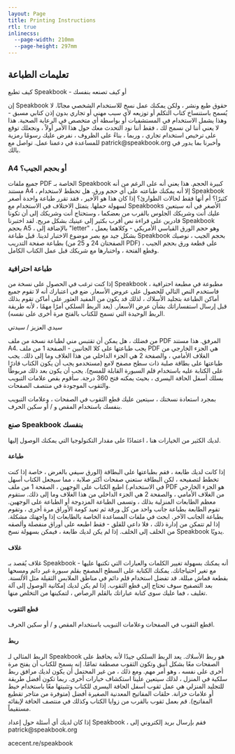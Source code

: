 ```yaml
---
layout: Page
title: Printing Instructions
rtl: true
inlinecss:
  --page-width: 210mm
  --page-height: 297mm
---
```

<div class="page">
  <div class="flex-v items-align-center">
    <SpeakBookTextFourColorBkg class="speakbook-title fsize-12 p-1 bold text-center" text="SPEAKBOOK"></SpeakBookTextFourColorBkg>
  </div>
  <h2>تعليمات الطباعة</h2>
  <p>كيف تطبع Speakbook - أو كيف تصنعه بنفسك</p>
  <p>إن Speakbook حقوق طبع ونشر ، ولكن يمكنك عمل نسخ للاستخدام الشخصي مجانًا. لا يُسمح باستنساخ كتاب التكلم أو توزيعه لأي سبب مهني أو تجاري بدون إذن كتابي مسبق - وهذا يشمل الاستخدام في المستشفيات أو بواسطة أي متخصص في الرعاية الصحية. هذا لا يعني أننا لن نسمح لك ، فقط أننا نود التحدث معك حول هذا الأمر أولاً ، ونجعلك توقع على ترخيص استخدام تجاري ، وربما ، بناءً على الظروف ، نفرض عليك رسومًا رمزية للمساعدة في دعمنا عمل. تواصل مع patrick@speakbook.org وأخبرنا بما يدور في بالك.</p>
  <h3>A4 أو بحجم الجيب؟</h3>
  <p>جميع ملفات PDF الخاصة بـ Speakbook كبيرة الحجم. هذا يعني أنه على الرغم من أنه مستند A4 ، إلا أنه يمكنك طباعته على أي حجم ورق. هل تخطط لاستخدام Speakbook كثيرًا؟ أم أنها فقط لحالات الطوارئ؟ إذا كان هذا هو الأخير ، فقد تقرر طباعة واحدة أصغر لسهولة حملها. يتمثل الاختلاف في الاستخدام مع Speakbooks الأصغر في أنه سيتعين عليك أنت وشريكك الجلوس بالقرب من بعضكما ، وستحتاج أنت وشريكك إلى أن تكونا قادرين على قراءة نص أقرب بكثير إلى عينيك بشكل مريح. لقد اختبرنا Speakbook بحجم A5 ، بالإضافة إلى "letter" ، وهو حجم الورق القياسي الأمريكي - وكلاهما يعمل بشكل جيد مع بصر موضوع الاختبار لدينا. قبل طباعة Speakbook بحجم الجيب ، نوصيك بطباعة صفحة التدريب (الصفحتان 24 و 25 من PDF) على قطعة ورق بحجم الجيب ، وقطع الفتحة ، واختبارها مع شريكك قبل عمل الكتاب الكامل.</p>
  <h3>طباعة احترافية</h3>
  <p>إذا كنت ترغب في الحصول على نسخة من Speakbook مطبوعة في مطبعة احترافية ، فاستخدم النص التالي للحصول على عروض الأسعار. ضع في اعتبارك أنه لا تقوم جميع أماكن الطباعة بتجليد الأسلاك ، لذلك قد يكون من المفيد العثور على أماكن تقوم بذلك قبل إرسال استفساراتك بشأن عرض الأسعار. (يعد الربط السلكي أمرًا مهمًا ، لأنه طريقة الربط الوحيدة التي تسمح للكتاب بالفتح مرة أخرى على نفسه).</p>
  <div class="my-3"></div>
  <p>سيدي العزيز / سيدتي</p>
  <p>من فضلك ، هل يمكن أن تقتبس مني لطباعة نسخة من ملف PDF المرفق. هذا مستند A4. يجب طباعتها على كلا الجانبين - الصفحة 1 من ملف PDF هي الجزء الخارجي من الغلاف الأمامي ، والصفحة 2 هي الجزء الداخلي من هذا الغلاف وما إلى ذلك. يجب طباعتها على بطاقة صلبة ذات سطح مصفح لامع (مستخدمو يجب أن يكون الكتاب قادرًا على الكتابة عليه باستخدام قلم السبورة القابلة للمسح). يجب أن يكون بعد ذلك مربوطًا بسلك أسفل الحافة اليسرى ، بحيث يمكنه فتح 360 درجة. سأقوم بقص علامات التبويب والثقوب الموجودة في منتصف الصفحات.</p>
  <p>بمجرد استعادة نسختك ، سيتعين عليك قطع الثقوب في الصفحات ، وعلامات التبويب بنفسك باستخدام المقص و / أو سكين الحرف.</p>
</div>
<div class="page">
  <h3>صنع Speakbook بنفسك</h3>
  <p>لديك الكثير من الخيارات هنا ، اعتمادًا على مقدار التكنولوجيا التي يمكنك الوصول إليها.</p>
  <h4>طباعة</h4>
  <p>إذا كانت لديك طابعة ، فقم بطباعتها على البطاقة (الورق سيفي بالغرض ، خاصة إذا كنت تخطط لتصفيحه ، لكن البطاقة ستعني صفحات أكثر صلابة ، مما سيجعل الكتاب أسهل في الاستخدام.) اطبع الكتاب على الوجهين ، الصفحة 1 من ملف PDF هو الجزء الخارجي من الغلاف الأمامي ، والصفحة 2 هي الجزء الداخلي من هذا الغلاف وما إلى ذلك. ستقوم معظم الطابعات المنزلية بذلك ، وتسمى الطباعة المزدوجة أو الطباعة على الوجهين. تقوم الطابعة بطباعة جانب واحد من كل ورقة ثم تعيد كومة الأوراق مرة أخرى ، وتقوم بطباعة الجانب الآخر. ابحث في ملفات المساعدة الخاصة بالطابعات إذا واجهتك مشكلة. إذا لم تتمكن من إدارة ذلك ، فلا داعي للقلق - فقط اطبعه على أوراق منفصلة وألصقه من الخلف إلى الخلف. إذا لم يكن لديك طابعة ، فيمكن بسهولة نسخ Speakbook يدويًا.</p>
  <h4>غلاف</h4>
  <p>غلاف يُقصد بـ Speakbook أنه يمكنك بسهولة تغيير الكلمات والعبارات التي تكتبها عليها - مع تغير احتياجاتك. يمكنك الكتابة على السطح المصفح بقلم سبورة غير دائم ومسحها بقطعة قماش مبللة. قد تفضل استخدام قلم دائم في مناطق الملابس الثقيلة مثل الألسنة. بعد التصفيح سوف تحتاج إلى قطع الثقوب. إذا لم يكن لديك إمكانية الوصول إلى آلة تغليف ، فما عليك سوى كتابة عباراتك بالقلم الرصاص ، لتمكينها من التخلص منها.</p>
  <h4>قطع الثقوب</h4>
  <p>اقطع الثقوب في الصفحات وعلامات التبويب باستخدام المقص و / أو سكين الحرف.</p>
  <h4>ربط</h4>
  <p>الربط المثالي لـ Speakbook هو ربط الأسلاك. يعد الربط السلكي جيدًا لأنه يحافظ على الصفحات معًا بشكل أنيق وتكون الثقوب مصطفة تمامًا. إنه يسمح للكتاب أن يفتح مرة أخرى على نفسه ، وهو أمر مهم. ومع ذلك ، من غير المحتمل أن يكون لديك مرافق ربط سلكية في المنزل ، لذلك سيتعين علينا استكشاف خيارات أخرى. ربما تكون أفضل طريقة للتجليد المنزلي هي عمل ثقوب أسفل الحافة اليسرى للكتاب وتثبيتها معًا باستخدام خيط أو علامات خزانة. حلقات المفاتيح المعدنية الصغيرة أفضل (متوفرة من متاجر تقطيع المفاتيح). قم بعمل ثقوب بالقرب من زوايا الكتاب وكذلك في منتصف الحافة لإبقائه مستقيماً.</p>
</div>
<div class="page">
  <p class="fsize-8 bold">إذا كان لديك أي أسئلة حول إعداد Speakbook ، فقم بإرسال بريد إلكتروني إلى patrick@speakbook.org</p>
  <p class="fsize-9 bold text-center">acecent.re/speakbook</p>
</div>
